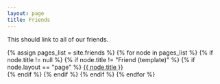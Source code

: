 ```yaml
---
layout: page
title: Friends
---
```


This should link to all of our friends.

{% assign pages_list = site.friends %}
{% for node in pages_list %}
{% if node.title != null %}
{% if node.title != "Friend (template)" %}
  {% if node.layout == "page" %}
  <a href="{{ node.url }} ">{{ node.title }} </a>   
  {% endif %}
{% endif %}
{% endif %}
{% endfor %}